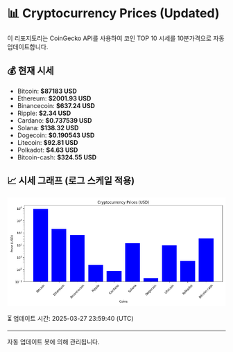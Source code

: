 
# 📊 Cryptocurrency Prices (Updated)

이 리포지토리는 CoinGecko API를 사용하여 코인 TOP 10 시세를 10분가격으로 자동 업데이트합니다.

## 💰 현재 시세
- Bitcoin: **$87183 USD**
- Ethereum: **$2001.93 USD**
- Binancecoin: **$637.24 USD**
- Ripple: **$2.34 USD**
- Cardano: **$0.737539 USD**
- Solana: **$138.32 USD**
- Dogecoin: **$0.190543 USD**
- Litecoin: **$92.81 USD**
- Polkadot: **$4.63 USD**
- Bitcoin-cash: **$324.55 USD**

## 📈 시세 그래프 (로그 스케일 적용)
![Crypto Prices](crypto_prices.png)

⏳ 업데이트 시간: 2025-03-27 23:59:40 (UTC)

---
자동 업데이트 봇에 의해 관리됩니다.
